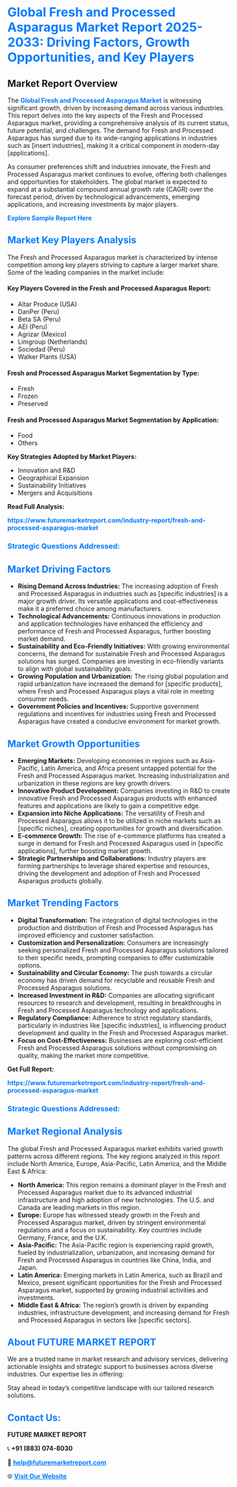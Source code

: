 <h1 style="color: #007BFF;">Global Fresh and Processed Asparagus Market Report 2025-2033: Driving Factors, Growth Opportunities, and Key Players</h1>

<section id="overview">
<h2>Market Report Overview</h2>
<p>The <a href="https://www.futuremarketreport.com/industry-report/fresh-and-processed-asparagus-market" style="color: #007BFF; text-decoration: none;"><strong>Global Fresh and Processed Asparagus Market</strong></a> is witnessing significant growth, driven by increasing demand across various industries. This report delves into the key aspects of the Fresh and Processed Asparagus market, providing a comprehensive analysis of its current status, future potential, and challenges. The demand for Fresh and Processed Asparagus has surged due to its wide-ranging applications in industries such as [insert industries], making it a critical component in modern-day [applications].</p>
<p>As consumer preferences shift and industries innovate, the Fresh and Processed Asparagus market continues to evolve, offering both challenges and opportunities for stakeholders. The global market is expected to expand at a substantial compound annual growth rate (CAGR) over the forecast period, driven by technological advancements, emerging applications, and increasing investments by major players.</p>
</section>

<section id="overview">
<p><a href="https://www.futuremarketreport.com/request-sample/reportId=37166" style="color: #007BFF; text-decoration: none;"><strong>Explore Sample Report Here</strong></a></p>
</section>

<section id="key-players">
<h2 style="color: #007BFF;">Market Key Players Analysis</h2>
<p>The Fresh and Processed Asparagus market is characterized by intense competition among key players striving to capture a larger market share. Some of the leading companies in the market include:</p>
<h4>Key Players Covered in the Fresh and Processed Asparagus Report:</h4>
<ul><li>Altar Produce (USA)</li><li>DanPer (Peru)</li><li>Beta SA (Peru)</li><li>AEI (Peru)</li><li>Agrizar (Mexico)</li><li>Limgroup (Netherlands)</li><li>Sociedad (Peru)</li><li>Walker Plants (USA)</li></ul>
<h4>Fresh and Processed Asparagus Market Segmentation by Type:</h4>
<ul><li>Fresh</li><li>Frozen</li><li>Preserved</li></ul>

<h4>Fresh and Processed Asparagus Market Segmentation by Application:</h4>
<ul><li>Food</li><li>Others</li></ul>
<p><strong>Key Strategies Adopted by Market Players:</strong></p>
<ul>
<li>Innovation and R&D</li>
<li>Geographical Expansion</li>
<li>Sustainability Initiatives</li>
<li>Mergers and Acquisitions</li>
</ul>
</section>

<section>
<p><strong>Read Full Analysis: </strong></p><a href="https://www.futuremarketreport.com/industry-report/fresh-and-processed-asparagus-market" style="color: #007BFF; text-decoration: none;"><strong>https://www.futuremarketreport.com/industry-report/fresh-and-processed-asparagus-market</strong></a>
<h3 style="color: #007BFF;">Strategic Questions Addressed:</h3>
</section>

<section id="driving-factors">
<h2 style="color: #007BFF;">Market Driving Factors</h2>
<ul>
<li><strong>Rising Demand Across Industries:</strong> The increasing adoption of Fresh and Processed Asparagus in industries such as [specific industries] is a major growth driver. Its versatile applications and cost-effectiveness make it a preferred choice among manufacturers.</li>
<li><strong>Technological Advancements:</strong> Continuous innovations in production and application technologies have enhanced the efficiency and performance of Fresh and Processed Asparagus, further boosting market demand.</li>
<li><strong>Sustainability and Eco-Friendly Initiatives:</strong> With growing environmental concerns, the demand for sustainable Fresh and Processed Asparagus solutions has surged. Companies are investing in eco-friendly variants to align with global sustainability goals.</li>
<li><strong>Growing Population and Urbanization:</strong> The rising global population and rapid urbanization have increased the demand for [specific products], where Fresh and Processed Asparagus plays a vital role in meeting consumer needs.</li>
<li><strong>Government Policies and Incentives:</strong> Supportive government regulations and incentives for industries using Fresh and Processed Asparagus have created a conducive environment for market growth.</li>
</ul>
</section>

<section id="growth-opportunities">
<h2 style="color: #007BFF;">Market Growth Opportunities</h2>
<ul>
<li><strong>Emerging Markets:</strong> Developing economies in regions such as Asia-Pacific, Latin America, and Africa present untapped potential for the Fresh and Processed Asparagus market. Increasing industrialization and urbanization in these regions are key growth drivers.</li>
<li><strong>Innovative Product Development:</strong> Companies investing in R&D to create innovative Fresh and Processed Asparagus products with enhanced features and applications are likely to gain a competitive edge.</li>
<li><strong>Expansion into Niche Applications:</strong> The versatility of Fresh and Processed Asparagus allows it to be utilized in niche markets such as [specific niches], creating opportunities for growth and diversification.</li>
<li><strong>E-commerce Growth:</strong> The rise of e-commerce platforms has created a surge in demand for Fresh and Processed Asparagus used in [specific applications], further boosting market growth.</li>
<li><strong>Strategic Partnerships and Collaborations:</strong> Industry players are forming partnerships to leverage shared expertise and resources, driving the development and adoption of Fresh and Processed Asparagus products globally.</li>
</ul>
</section>

<section id="trending-factors">
<h2 style="color: #007BFF;">Market Trending Factors</h2>
<ul>
<li><strong>Digital Transformation:</strong> The integration of digital technologies in the production and distribution of Fresh and Processed Asparagus has improved efficiency and customer satisfaction.</li>
<li><strong>Customization and Personalization:</strong> Consumers are increasingly seeking personalized Fresh and Processed Asparagus solutions tailored to their specific needs, prompting companies to offer customizable options.</li>
<li><strong>Sustainability and Circular Economy:</strong> The push towards a circular economy has driven demand for recyclable and reusable Fresh and Processed Asparagus solutions.</li>
<li><strong>Increased Investment in R&D:</strong> Companies are allocating significant resources to research and development, resulting in breakthroughs in Fresh and Processed Asparagus technology and applications.</li>
<li><strong>Regulatory Compliance:</strong> Adherence to strict regulatory standards, particularly in industries like [specific industries], is influencing product development and quality in the Fresh and Processed Asparagus market.</li>
<li><strong>Focus on Cost-Effectiveness:</strong> Businesses are exploring cost-efficient Fresh and Processed Asparagus solutions without compromising on quality, making the market more competitive.</li>
</ul>
</section>

<section>
<p><strong>Get Full Report: </strong></p><a href="https://www.futuremarketreport.com/industry-report/fresh-and-processed-asparagus-market" style="color: #007BFF; text-decoration: none;"><strong>https://www.futuremarketreport.com/industry-report/fresh-and-processed-asparagus-market</strong></a>
<h3 style="color: #007BFF;">Strategic Questions Addressed:</h3>
</section>


<section id="regional-analysis">
<h2 style="color: #007BFF;">Market Regional Analysis</h2>
<p>The global Fresh and Processed Asparagus market exhibits varied growth patterns across different regions. The key regions analyzed in this report include North America, Europe, Asia-Pacific, Latin America, and the Middle East & Africa:</p>
<ul>
<li><strong>North America:</strong> This region remains a dominant player in the Fresh and Processed Asparagus market due to its advanced industrial infrastructure and high adoption of new technologies. The U.S. and Canada are leading markets in this region.</li>
<li><strong>Europe:</strong> Europe has witnessed steady growth in the Fresh and Processed Asparagus market, driven by stringent environmental regulations and a focus on sustainability. Key countries include Germany, France, and the U.K.</li>
<li><strong>Asia-Pacific:</strong> The Asia-Pacific region is experiencing rapid growth, fueled by industrialization, urbanization, and increasing demand for Fresh and Processed Asparagus in countries like China, India, and Japan.</li>
<li><strong>Latin America:</strong> Emerging markets in Latin America, such as Brazil and Mexico, present significant opportunities for the Fresh and Processed Asparagus market, supported by growing industrial activities and investments.</li>
<li><strong>Middle East & Africa:</strong> The region’s growth is driven by expanding industries, infrastructure development, and increasing demand for Fresh and Processed Asparagus in sectors like [specific sectors].</li>
</ul>
</section>

<footer>
<h2 style="color: #007BFF;">About FUTURE MARKET REPORT</h2>
<p>We are a trusted name in market research and advisory services, delivering actionable insights and strategic support to businesses across diverse industries. Our expertise lies in offering:</p>

<p>Stay ahead in today’s competitive landscape with our tailored research solutions.</p>

<h2 style="color: #007BFF;">Contact Us:</h2>
<p><strong>FUTURE MARKET REPORT</strong></p>
<p>📞 <strong>+91 (883) 074-8030</strong></p>
<p>📧 <strong><a href="mailto:help@futuremarketreport.com" style="color: #007BFF;">help@futuremarketreport.com</a></strong></p>
<p>🌐 <strong><a href="https://www.futuremarketreport.com/" style="color: #007BFF;">Visit Our Website</a></strong></p>
</footer>